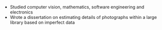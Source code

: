 - Studied computer vision, mathematics, software engineering and electronics
- Wrote a dissertation on estimating details of photographs within a large library based on imperfect data